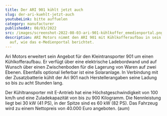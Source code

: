 ```yaml
---
title: Der ARI 901 kühlt jetzt auch
slug: der-ari-kuehlt-jetzt-auch
youtubeLink: bitte auffuelen
category: manufacturer
publishedAt: 08/03/2022
src: /images/screenshot-2022-08-03-ari-901-kühlkoffer_emedienportal.png
description: ARI Motors nimmt den ARI 901 mit Kühlkofferaufbau in sein Angebot
  auf, wie das e-Medienportal berichtet.
---
```

Ari Motors erweitert sein Angebot für den Kleintransporter 901 um einen Kühlkofferaufbau. Er verfügt über eine elektrische Ladebordwand und auf Wunsch über einen Zwischenboden für die Lagerung von Waren auf zwei Ebenen. Ebenfalls optional lieferbar ist eine Solaranlage. In Verbindung mit der Zusatzbatterie kühlt der Ari 901 nach Herstellerangaben seine Ladung so bis zu acht Stunden lang.

Der Kühltransporter mit E-Antrieb hat eine Höchstgeschwindigkeit von 100 km/h und eine Zuladekapazität von bis zu 900 Kilogramm. Die Nennleistung liegt bei 30 kW (41 PS), in der Spitze sind es 60 kW (82 PS). Das Fahrzeug wird zu einem Nettopreis von 40.000 Euro angeboten. (aum)